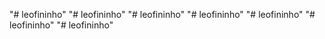 "# leofininho" 
"# leofininho" 
"# leofininho" 
"# leofininho" 
"# leofininho" 
"# leofininho" 
"# leofininho" 
